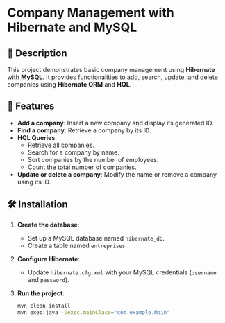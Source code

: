 # Company Management with Hibernate and MySQL  

## 📌 Description  
This project demonstrates basic company management using **Hibernate** with **MySQL**. It provides functionalities to add, search, update, and delete companies using **Hibernate ORM** and **HQL**.  

## 🚀 Features  
- **Add a company**: Insert a new company and display its generated ID.  
- **Find a company**: Retrieve a company by its ID.  
- **HQL Queries**:  
  - Retrieve all companies.  
  - Search for a company by name.  
  - Sort companies by the number of employees.  
  - Count the total number of companies.  
- **Update or delete a company**: Modify the name or remove a company using its ID.  

## 🛠️ Installation  
1. **Create the database**:  
   - Set up a MySQL database named `hibernate_db`.  
   - Create a table named `entreprises`.  

2. **Configure Hibernate**:  
   - Update `hibernate.cfg.xml` with your MySQL credentials (`username` and `password`).  

3. **Run the project**:  
   ```bash
   mvn clean install
   mvn exec:java -Dexec.mainClass="com.example.Main"
